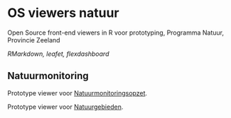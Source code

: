 # OS viewers natuur
Open Source front-end viewers in R voor prototyping, Programma Natuur, Provincie Zeeland

*RMarkdown, leafet, flexdashboard*


## Natuurmonitoring

Prototype viewer voor [Natuurmonitoringsopzet](https://provinciezeeland.github.io/OS_viewers_natuur/monitoring_dashboard.html).

Prototype viewer voor [Natuurgebieden](https://provinciezeeland.github.io/OS_viewers_natuur/gebieden_dashboard_NL.html).



